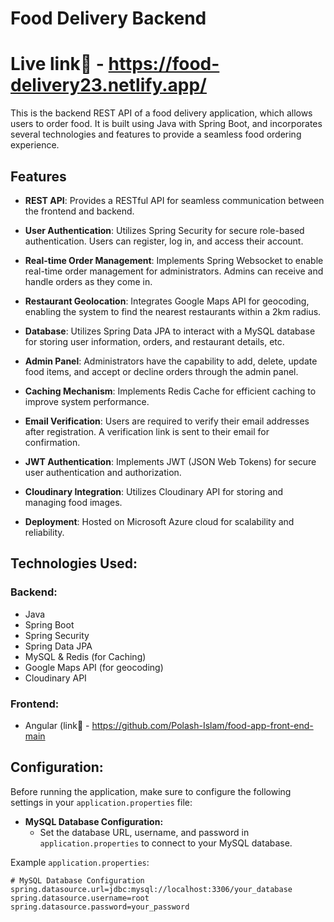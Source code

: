 # Food Delivery Backend

# Live link🚀 - https://food-delivery23.netlify.app/

This is the backend REST API of a food delivery application, which allows users to order food. It is built using Java with Spring Boot, and incorporates several technologies and features to provide a seamless food ordering experience.

## Features

- **REST API**: Provides a RESTful API for seamless communication between the frontend and backend.

- **User Authentication**: Utilizes Spring Security for secure role-based authentication. Users can register, log in, and access their account.

- **Real-time Order Management**: Implements Spring Websocket to enable real-time order management for administrators. Admins can receive and handle orders as they come in.

- **Restaurant Geolocation**: Integrates Google Maps API for geocoding, enabling the system to find the nearest restaurants within a 2km radius.

- **Database**: Utilizes Spring Data JPA to interact with a MySQL database for storing user information, orders, and restaurant details, etc.

- **Admin Panel**: Administrators have the capability to add, delete, update food items, and accept or decline orders through the admin panel.

- **Caching Mechanism**: Implements Redis Cache for efficient caching to improve system performance.

- **Email Verification**: Users are required to verify their email addresses after registration. A verification link is sent to their email for confirmation.

- **JWT Authentication**: Implements JWT (JSON Web Tokens) for secure user authentication and authorization.

- **Cloudinary Integration**: Utilizes Cloudinary API for storing and managing food images.

- **Deployment**: Hosted on Microsoft Azure cloud for scalability and reliability.

## Technologies Used:

### Backend:

- Java
- Spring Boot
- Spring Security
- Spring Data JPA
- MySQL & Redis (for Caching)
- Google Maps API (for geocoding)
- Cloudinary API

### Frontend:

- Angular (link🚀 - https://github.com/Polash-Islam/food-app-front-end-main

## Configuration:

Before running the application, make sure to configure the following settings in your `application.properties` file:

- **MySQL Database Configuration:**
  - Set the database URL, username, and password in `application.properties` to connect to your MySQL database.

Example `application.properties`:

```properties
# MySQL Database Configuration
spring.datasource.url=jdbc:mysql://localhost:3306/your_database
spring.datasource.username=root
spring.datasource.password=your_password
